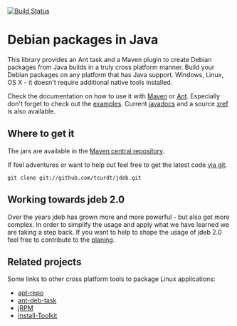 [![Build Status](https://secure.travis-ci.org/tcurdt/jdeb.png)](http://travis-ci.org/tcurdt/jdeb)

# Debian packages in Java

This library provides an Ant task and a Maven plugin to create Debian packages
from Java builds in a truly cross platform manner. Build your Debian packages
on any platform that has Java support. Windows, Linux, OS X - it doesn't require
additional native tools installed.

Check the documentation on how to use it with [Maven](http://github.com/tcurdt/jdeb/blob/master/docs/maven.md)
or [Ant](http://github.com/tcurdt/jdeb/blob/master/docs/ant.md). Especially don't forget to check out the
[examples](http://github.com/tcurdt/jdeb/blob/master/src/examples/). Current
[javadocs](http://tcurdt.github.com/jdeb/release/1.3/apidocs/) and a source
[xref](http://tcurdt.github.com/jdeb/release/1.3/xref/) is also available.


## Where to get it

The jars are available in the [Maven central repository](http://repo1.maven.org/maven2/org/vafer/jdeb/).

If feel adventures or want to help out feel free to get the latest code
[via git](http://github.com/tcurdt/jdeb/tree/master).

    git clone git://github.com/tcurdt/jdeb.git


## Working towards jdeb 2.0

Over the years jdeb has grown more and more powerful - but also got more complex. In order to simplify the usage and apply what we have learned we are taking a step back. If you want to help to shape the usage of jdeb 2.0 feel free to contribute to the [planing](https://github.com/tcurdt/jdeb/issues/195).

## Related projects

Some links to other cross platform tools to package Linux applications:
* [apt-repo](https://github.com/theoweiss/apt-repo)
* [ant-deb-task](http://code.google.com/p/ant-deb-task)
* [jRPM](http://jrpm.sourceforge.net)
* [Install-Toolkit](http://install-toolkit.sourceforge.net)
